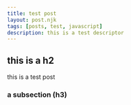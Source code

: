 ```yaml
---
title: test post
layout: post.njk
tags: [posts, test, javascript]
description: this is a test descriptor
---
```

## this is a h2
this is a test post
### a subsection (h3)